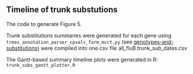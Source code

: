 ## Timeline of trunk substutions
The code to generate Figure 5.

Trunk substitutions summaries were generated for each gene using `trees_annotation_parser_cpvals_farm_mcct.py` (see [genotypes-and-substitutions](/genotypes-and-substitutions)) were compiled into one csv file all_fluB.trunk_sub_dates.csv

The Gantt-based summary timeline plots were generated in R:
`trunk_subs_gantt_plotter.R`
